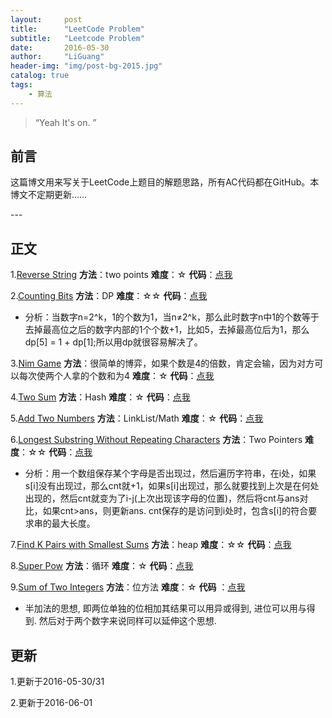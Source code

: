 ```yaml
---
layout:     post
title:      "LeetCode Problem"
subtitle:   "Leetcode Problem"
date:       2016-05-30
author:     "LiGuang"
header-img: "img/post-bg-2015.jpg"
catalog: true
tags:
    - 算法
---
```


> “Yeah It's on. ”


## 前言

这篇博文用来写关于LeetCode上题目的解题思路，所有AC代码都在GitHub。本博文不定期更新……


<p id = "build"></p>
---

## 正文
1.[Reverse String](https://leetcode.com/problems/reverse-string/) **方法**：two points **难度**：☆   **代码**：[点我](https://github.com/CoolIceFire/leetcode/blob/master/Reverse%20String)

2.[Counting Bits](https://leetcode.com/problems/counting-bits/) **方法**：DP **难度**：☆☆ **代码**：[点我](https://github.com/CoolIceFire/leetcode/blob/master/Counting%20Bits)

* 分析：当数字n=2^k，1的个数为1，当n≠2^k，那么此时数字n中1的个数等于去掉最高位之后的数字内部的1个个数+1，比如5，去掉最高位后为1，那么dp[5] = 1 + dp[1];所以用dp就很容易解决了。

3.[Nim Game](https://leetcode.com/problems/nim-game/) **方法**：很简单的博弈，如果个数是4的倍数，肯定会输，因为对方可以每次使两个人拿的个数和为4 **难度**：☆ **代码**：[点我](https://github.com/CoolIceFire/leetcode/blob/master/Nim%20Game)

4.[Two Sum](https://leetcode.com/problems/two-sum/) **方法**：Hash **难度**：☆
**代码**：[点我](https://github.com/CoolIceFire/leetcode/blob/master/Two%20Sum)

5.[Add Two Numbers](https://leetcode.com/problems/add-two-numbers/) **方法**：LinkList/Math **难度**：☆
**代码**：[点我](https://github.com/CoolIceFire/leetcode/blob/master/Add%20Two%20Numbers)

6.[Longest Substring Without Repeating Characters](https://leetcode.com/problems/longest-substring-without-repeating-characters/) **方法**：Two Pointers **难度**：☆☆
**代码**：[点我](https://github.com/CoolIceFire/leetcode/blob/master/Longest%20Substring%20Without%20Repeating%20Characters)

* 分析：用一个数组保存某个字母是否出现过，然后遍历字符串，在i处，如果s[i]没有出现过，那么cnt就+1，如果s[i]出现过，那么就要找到上次是在何处出现的，然后cnt就变为了i-j(上次出现该字母的位置)，然后将cnt与ans对比，如果cnt>ans，则更新ans. cnt保存的是访问到i处时，包含s[i]的符合要求串的最大长度。

7.[Find K Pairs with Smallest Sums](https://leetcode.com/problems/find-k-pairs-with-smallest-sums/) **方法**：heap **难度**：☆☆
**代码**：[点我](https://github.com/CoolIceFire/leetcode/blob/master/Find%20K%20Pairs%20with%20Smallest%20Sums)

8.[Super Pow](https://leetcode.com/problems/super-pow/) **方法**：循环 **难度**：☆ **代码**：[点我](https://github.com/CoolIceFire/leetcode/blob/master/Super%20Pow)

9.[Sum of Two Integers](https://leetcode.com/problems/sum-of-two-integers/) **方法**：位方法 **难度**：☆ **代码**
：[点我](https://github.com/CoolIceFire/leetcode/blob/master/Sum%20of%20Two%20Integers)

* 半加法的思想, 即两位单独的位相加其结果可以用异或得到, 进位可以用与得到. 然后对于两个数字来说同样可以延伸这个思想.

## 更新

1.更新于2016-05-30/31

2.更新于2016-06-01

